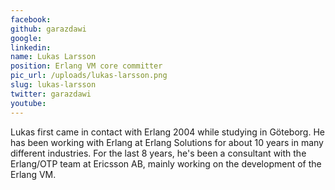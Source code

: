 ```yaml
---
facebook: 
github: garazdawi
google: 
linkedin: 
name: Lukas Larsson
position: Erlang VM core committer
pic_url: /uploads/lukas-larsson.png
slug: lukas-larsson
twitter: garazdawi
youtube: 
---
```

<p>Lukas first came in contact with Erlang 2004 while studying in G&ouml;teborg. He has been working with Erlang at Erlang Solutions for about 10 years in many different industries. For the last 8 years, he&#39;s been a consultant with the Erlang/OTP team at Ericsson AB, mainly working on the development of the Erlang VM.<br />
&nbsp;</p>
